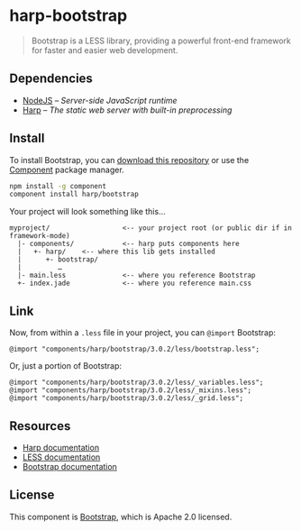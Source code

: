 # harp-bootstrap

> Bootstrap is a LESS library, providing a powerful front-end framework for faster and easier web development.

## Dependencies

* [NodeJS](http://nodejs.org/) – _Server-side JavaScript runtime_
* [Harp](http://harpjs.com/) – _The static web server with built-in preprocessing_

## Install

To install Bootstrap, you can [download this repository](https://github.com/harp/bootstrap/archive/master.zip) or use the  [Component](http://component.io) package manager.

```bash
npm install -g component
component install harp/bootstrap
```

Your project will look something like this…

```
myproject/                  <-- your project root (or public dir if in framework-mode)
  |- components/            <-- harp puts components here
  |   +- harp/    <-- where this lib gets installed
  |      +- bootstrap/
  |         …
  |- main.less              <-- where you reference Bootstrap 
  +- index.jade             <-- where you reference main.css
```

## Link

Now, from within a `.less` file in your project, you can `@import` Bootstrap:

```less
@import "components/harp/bootstrap/3.0.2/less/bootstrap.less";
```

Or, just a portion of Bootstrap:

```less
@import "components/harp/bootstrap/3.0.2/less/_variables.less";
@import "components/harp/bootstrap/3.0.2/less/_mixins.less";
@import "components/harp/bootstrap/3.0.2/less/_grid.less";
```

## Resources

* [Harp documentation](http://harpjs.com/docs)
* [LESS documentation](http://lesscss.org)
* [Bootstrap documentation](http://getbootstrap.com)

## License

This component is [Bootstrap](http://github.com/twbs/bootstrap), which is Apache 2.0 licensed.

